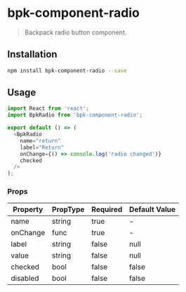 # bpk-component-radio

> Backpack radio button component.

## Installation

```sh
npm install bpk-component-radio --save
```

## Usage

```js
import React from 'react';
import BpkRadio from 'bpk-component-radio';

export default () => (
  <BpkRadio
    name="return"
    label="Return"
    onChange={() => console.log('radio changed')}
    checked
  />
);
```

### Props

| Property  | PropType | Required | Default Value |
| --------- | -------- | -------- | ------------- |
| name      | string   | true     | -             |
| onChange  | func     | true     | -             |
| label     | string   | false    | null          |
| value     | string   | false    | null          |
| checked   | bool     | false    | false         |
| disabled  | bool     | false    | false         |
